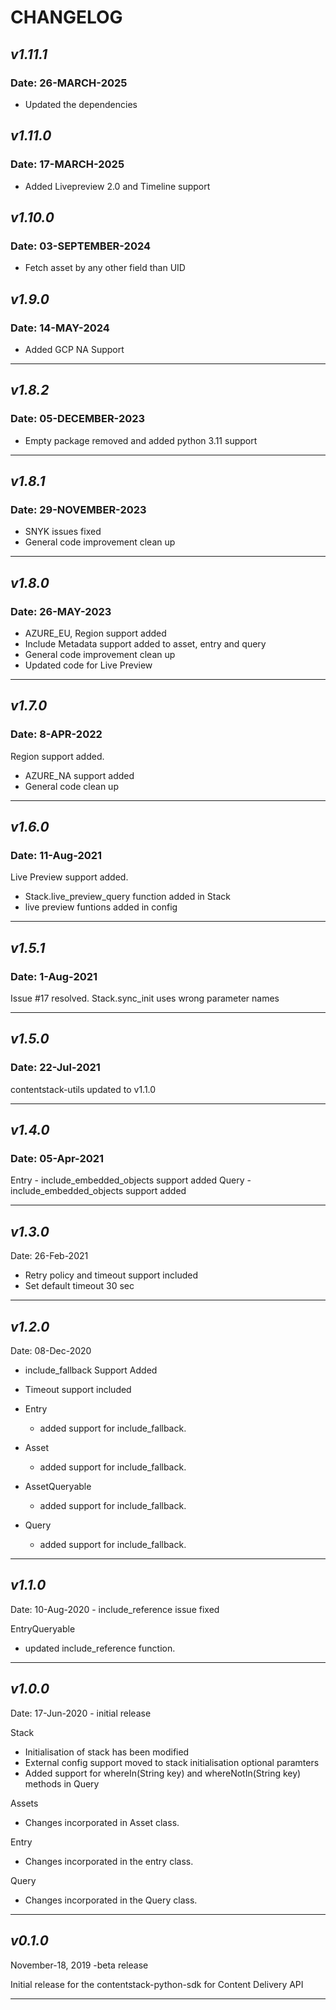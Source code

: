 # CHANGELOG

## _v1.11.1_

### **Date: 26-MARCH-2025**

- Updated the dependencies

## _v1.11.0_

### **Date: 17-MARCH-2025**

- Added Livepreview 2.0 and Timeline support

## _v1.10.0_

### **Date: 03-SEPTEMBER-2024**

- Fetch asset by any other field than UID

## _v1.9.0_

### **Date: 14-MAY-2024**

- Added GCP NA Support

---
## _v1.8.2_

### **Date: 05-DECEMBER-2023**

- Empty package removed and added python 3.11 support

---

## _v1.8.1_

### **Date: 29-NOVEMBER-2023**

- SNYK issues fixed 
- General code improvement clean up

---

## _v1.8.0_

### **Date: 26-MAY-2023**

- AZURE_EU, Region support added
- Include Metadata support added to asset, entry and query
- General code improvement clean up
- Updated code for Live Preview

---

## _v1.7.0_

### **Date: 8-APR-2022**

Region support added.

- AZURE_NA support added
- General code clean up

---

## _v1.6.0_

### **Date: 11-Aug-2021**

Live Preview support added.

- Stack.live_preview_query function added in Stack
- live preview funtions added in config

---

## _v1.5.1_

### **Date: 1-Aug-2021**

Issue #17 resolved.
Stack.sync_init uses wrong parameter names

---

## _v1.5.0_

### **Date: 22-Jul-2021**

contentstack-utils updated to v1.1.0

---

## _v1.4.0_

### **Date: 05-Apr-2021**

Entry - include_embedded_objects support added
Query - include_embedded_objects support added

---

## _v1.3.0_

Date: 26-Feb-2021

- Retry policy and timeout support included
- Set default timeout 30 sec

---

## _v1.2.0_

Date: 08-Dec-2020

- include_fallback Support Added
- Timeout support included

- Entry
    - added support for include_fallback.
- Asset
    - added support for include_fallback.
- AssetQueryable
    - added support for include_fallback.
- Query
    - added support for include_fallback.

---

## _v1.1.0_

Date: 10-Aug-2020 - include_reference issue fixed

EntryQueryable

- updated include_reference function.

---

## _v1.0.0_

Date: 17-Jun-2020 - initial release

Stack

- Initialisation of stack has been modified
- External config support moved to stack initialisation optional paramters
- Added support for whereIn(String key) and whereNotIn(String key) methods in Query

Assets

- Changes incorporated in Asset class.

Entry

- Changes incorporated in the entry class.

Query

- Changes incorporated in the Query class.

---

## _v0.1.0_

November-18, 2019 -beta release

Initial release for the contentstack-python-sdk for Content Delivery API

---
